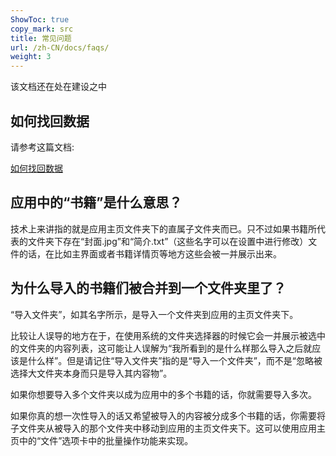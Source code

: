 ```yaml
---
ShowToc: true
copy_mark: src
title: 常见问题
url: /zh-CN/docs/faqs/
weight: 3
---
```


该文档还在处在建设之中

## 如何找回数据

请参考这篇文档:

[如何找回数据](../how-to-recover-data)

## 应用中的“书籍”是什么意思？

技术上来讲指的就是应用主页文件夹下的直属子文件夹而已。只不过如果书籍所代表的文件夹下存在“封面.jpg”和“简介.txt”（这些名字可以在设置中进行修改）文件的话，在比如主界面或者书籍详情页等地方这些会被一并展示出来。

## 为什么导入的书籍们被合并到一个文件夹里了？

“导入文件夹”，如其名字所示，是导入一个文件夹到应用的主页文件夹下。

比较让人误导的地方在于，在使用系统的文件夹选择器的时候它会一并展示被选中的文件夹的内容列表，这可能让人误解为“我所看到的是什么样那么导入之后就应该是什么样”。但是请记住“导入文件夹”指的是“导入一个文件夹”，而不是“忽略被选择大文件夹本身而只是导入其内容物”。

如果你想要导入多个文件夹以成为应用中的多个书籍的话，你就需要导入多次。

如果你真的想一次性导入的话又希望被导入的内容被分成多个书籍的话，你需要将子文件夹从被导入的那个文件夹中移动到应用的主页文件夹下。这可以使用应用主页中的“文件”选项卡中的批量操作功能来实现。
